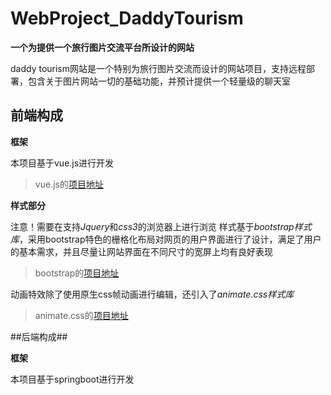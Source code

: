 # WebProject_DaddyTourism
**一个为提供一个旅行图片交流平台所设计的网站**

daddy tourism网站是一个特别为旅行图片交流而设计的网站项目，支持远程部署，包含关于图片网站一切的基础功能，并预计提供一个轻量级的聊天室

## 前端构成 ##

**框架**

本项目基于vue.js进行开发

>vue.js的[项目地址](https://cn.vuejs.org/)

**样式部分**

注意！需要在支持*Jquery*和*css3*的浏览器上进行浏览
样式基于*bootstrap样式库*，采用bootstrap特色的栅格化布局对网页的用户界面进行了设计，满足了用户的基本需求，并且尽量让网站界面在不同尺寸的宽屏上均有良好表现
>bootstrap的[项目地址](https://www.bootcss.com/)

动画特效除了使用原生css帧动画进行编辑，还引入了*animate.css样式库*

>animate.css的[项目地址](https://animate.style/)

##后端构成##

**框架**

本项目基于springboot进行开发
